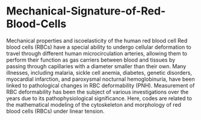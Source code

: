 # Mechanical-Signature-of-Red-Blood-Cells
Mechanical properties and iscoelasticity of the human red blood cell
Red blood cells (RBCs) have a special ability to undergo cellular deformation to travel through different human microcirculation arteries, allowing them to perform their function as gas carriers between blood and tissues by passing through capillaries with a diameter smaller than their own.
Many illnesses, including malaria, sickle cell anemia, diabetes, genetic disorders, myocardial infarction, and paroxysmal nocturnal hemoglobinuria, have been linked to pathological changes in RBC deformability (PNH).
Measurement of RBC deformability has been the subject of various investigations over the years due to its pathophysiological significance. 
Here, codes are related to the mathematical modeling of the cytoskeleton and morphology of red blood cells (RBCs) under linear tension.
